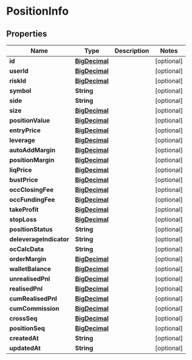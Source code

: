
# PositionInfo

## Properties
Name | Type | Description | Notes
------------ | ------------- | ------------- | -------------
**id** | [**BigDecimal**](BigDecimal.md) |  |  [optional]
**userId** | [**BigDecimal**](BigDecimal.md) |  |  [optional]
**riskId** | [**BigDecimal**](BigDecimal.md) |  |  [optional]
**symbol** | **String** |  |  [optional]
**side** | **String** |  |  [optional]
**size** | [**BigDecimal**](BigDecimal.md) |  |  [optional]
**positionValue** | [**BigDecimal**](BigDecimal.md) |  |  [optional]
**entryPrice** | [**BigDecimal**](BigDecimal.md) |  |  [optional]
**leverage** | [**BigDecimal**](BigDecimal.md) |  |  [optional]
**autoAddMargin** | [**BigDecimal**](BigDecimal.md) |  |  [optional]
**positionMargin** | [**BigDecimal**](BigDecimal.md) |  |  [optional]
**liqPrice** | [**BigDecimal**](BigDecimal.md) |  |  [optional]
**bustPrice** | [**BigDecimal**](BigDecimal.md) |  |  [optional]
**occClosingFee** | [**BigDecimal**](BigDecimal.md) |  |  [optional]
**occFundingFee** | [**BigDecimal**](BigDecimal.md) |  |  [optional]
**takeProfit** | [**BigDecimal**](BigDecimal.md) |  |  [optional]
**stopLoss** | [**BigDecimal**](BigDecimal.md) |  |  [optional]
**positionStatus** | **String** |  |  [optional]
**deleverageIndicator** | **String** |  |  [optional]
**ocCalcData** | **String** |  |  [optional]
**orderMargin** | [**BigDecimal**](BigDecimal.md) |  |  [optional]
**walletBalance** | [**BigDecimal**](BigDecimal.md) |  |  [optional]
**unrealisedPnl** | [**BigDecimal**](BigDecimal.md) |  |  [optional]
**realisedPnl** | [**BigDecimal**](BigDecimal.md) |  |  [optional]
**cumRealisedPnl** | [**BigDecimal**](BigDecimal.md) |  |  [optional]
**cumCommission** | [**BigDecimal**](BigDecimal.md) |  |  [optional]
**crossSeq** | [**BigDecimal**](BigDecimal.md) |  |  [optional]
**positionSeq** | [**BigDecimal**](BigDecimal.md) |  |  [optional]
**createdAt** | **String** |  |  [optional]
**updatedAt** | **String** |  |  [optional]



